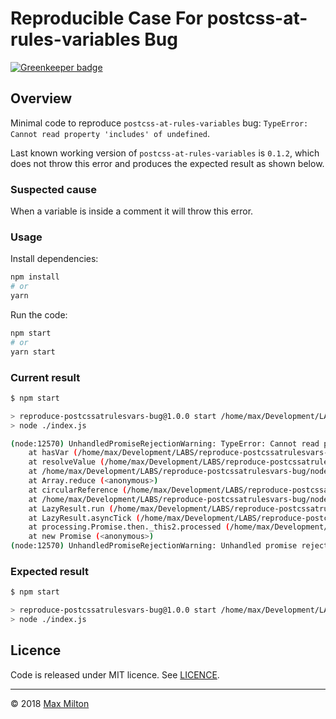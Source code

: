 # Reproducible Case For postcss-at-rules-variables Bug

[![Greenkeeper badge](https://badges.greenkeeper.io/MaxMilton/reproduce-postcssatrulesvars-bug.svg)](https://greenkeeper.io/)

## Overview

Minimal code to reproduce `postcss-at-rules-variables` bug: `TypeError: Cannot read property 'includes' of undefined`.

Last known working version of `postcss-at-rules-variables` is `0.1.2`, which does not throw this error and produces the expected result as shown below.

### Suspected cause

When a variable is inside a comment it will throw this error.

### Usage

Install dependencies:

```bash
npm install
# or
yarn
```

Run the code:

```bash
npm start
# or
yarn start
```

### Current result

```bash
$ npm start

> reproduce-postcssatrulesvars-bug@1.0.0 start /home/max/Development/LABS/reproduce-postcssatrulesvars-bug
> node ./index.js

(node:12570) UnhandledPromiseRejectionWarning: TypeError: Cannot read property 'includes' of undefined
    at hasVar (/home/max/Development/LABS/reproduce-postcssatrulesvars-bug/node_modules/postcss-at-rules-variables/lib/index.js:1:478)
    at resolveValue (/home/max/Development/LABS/reproduce-postcssatrulesvars-bug/node_modules/postcss-at-rules-variables/lib/index.js:1:536)
    at /home/max/Development/LABS/reproduce-postcssatrulesvars-bug/node_modules/postcss-at-rules-variables/lib/index.js:1:966
    at Array.reduce (<anonymous>)
    at circularReference (/home/max/Development/LABS/reproduce-postcssatrulesvars-bug/node_modules/postcss-at-rules-variables/lib/index.js:1:905)
    at /home/max/Development/LABS/reproduce-postcssatrulesvars-bug/node_modules/postcss-at-rules-variables/lib/index.js:1:1387
    at LazyResult.run (/home/max/Development/LABS/reproduce-postcssatrulesvars-bug/node_modules/postcss/lib/lazy-result.js:277:20)
    at LazyResult.asyncTick (/home/max/Development/LABS/reproduce-postcssatrulesvars-bug/node_modules/postcss/lib/lazy-result.js:192:32)
    at processing.Promise.then._this2.processed (/home/max/Development/LABS/reproduce-postcssatrulesvars-bug/node_modules/postcss/lib/lazy-result.js:231:20)
    at new Promise (<anonymous>)
(node:12570) UnhandledPromiseRejectionWarning: Unhandled promise rejection. This error originated either by throwing inside of an async function without a catch block, or by rejecting a promise which was not handled with .catch(). (rejection id: 2)
```

### Expected result

```bash
$ npm start

> reproduce-postcssatrulesvars-bug@1.0.0 start /home/max/Development/LABS/reproduce-postcssatrulesvars-bug
> node ./index.js
```

## Licence

Code is released under MIT licence. See [LICENCE](https://github.com/MaxMilton/reproduce-esm-bug/blob/master/LICENSE).

-----

© 2018 [Max Milton](https://maxmilton.com)
